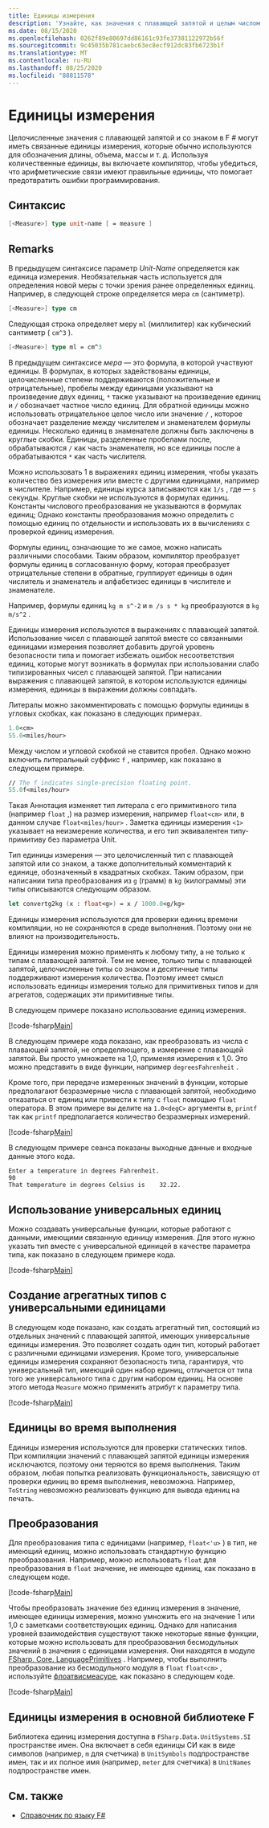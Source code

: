 ```yaml
---
title: Единицы измерения
description: 'Узнайте, как значения с плавающей запятой и целым числом со знаком в F # могут иметь связанные единицы измерения, которые обычно используются для обозначения длины, объема и массы.'
ms.date: 08/15/2020
ms.openlocfilehash: 0262f89e80697dd86161c93fe37381122972b56f
ms.sourcegitcommit: 9c45035b781caebc63ec8ecf912dc83fb6723b1f
ms.translationtype: MT
ms.contentlocale: ru-RU
ms.lasthandoff: 08/25/2020
ms.locfileid: "88811578"
---
```

# <a name="units-of-measure"></a>Единицы измерения

Целочисленные значения с плавающей запятой и со знаком в F # могут иметь связанные единицы измерения, которые обычно используются для обозначения длины, объема, массы и т. д. Используя количественные единицы, вы включаете компилятор, чтобы убедиться, что арифметические связи имеют правильные единицы, что помогает предотвратить ошибки программирования.

## <a name="syntax"></a>Синтаксис

```fsharp
[<Measure>] type unit-name [ = measure ]
```

## <a name="remarks"></a>Remarks

В предыдущем синтаксисе параметр *Unit-Name* определяется как единица измерения. Необязательная часть используется для определения новой меры с точки зрения ранее определенных единиц. Например, в следующей строке определяется мера `cm` (сантиметр).

```fsharp
[<Measure>] type cm
```

Следующая строка определяет меру `ml` (миллилитер) как кубический сантиметр ( `cm^3` ).

```fsharp
[<Measure>] type ml = cm^3
```

В предыдущем синтаксисе *мера* — это формула, в которой участвуют единицы. В формулах, в которых задействованы единицы, целочисленные степени поддерживаются (положительные и отрицательные), пробелы между единицами указывают на произведение двух единиц, `*` также указывают на произведение единиц и `/` обозначает частное число единиц. Для обратной единицы можно использовать отрицательное целое число или значение `/` , которое обозначает разделение между числителем и знаменателем формулы единицы. Несколько единиц в знаменателе должны быть заключены в круглые скобки. Единицы, разделенные пробелами после, обрабатываются `/` как часть знаменателя, но все единицы после a обрабатываются `*` как часть числителя.

Можно использовать 1 в выражениях единиц измерения, чтобы указать количество без измерения или вместе с другими единицами, например в числителе. Например, единицы курса записываются как `1/s` , где — `s` секунды. Круглые скобки не используются в формулах единиц. Константы числового преобразования не указываются в формулах единиц; Однако константы преобразования можно определить с помощью единиц по отдельности и использовать их в вычислениях с проверкой единиц измерения.

Формулы единиц, означающие то же самое, можно написать различными способами. Таким образом, компилятор преобразует формулы единиц в согласованную форму, которая преобразует отрицательные степени в обратные, группирует единицы в один числитель и знаменатель и алфабетизес единицы в числителе и знаменателе.

Например, формулы единиц `kg m s^-2` и `m /s s * kg` преобразуются в `kg m/s^2` .

Единицы измерения используются в выражениях с плавающей запятой. Использование чисел с плавающей запятой вместе со связанными единицами измерения позволяет добавить другой уровень безопасности типа и помогает избежать ошибок несоответствия единиц, которые могут возникать в формулах при использовании слабо типизированных чисел с плавающей запятой. При написании выражения с плавающей запятой, в котором используются единицы измерения, единицы в выражении должны совпадать.

Литералы можно закомментировать с помощью формулы единицы в угловых скобках, как показано в следующих примерах.

```fsharp
1.0<cm>
55.0<miles/hour>
```

Между числом и угловой скобкой не ставится пробел. Однако можно включить литеральный суффикс `f` , например, как показано в следующем примере.

```fsharp
// The f indicates single-precision floating point.
55.0f<miles/hour>
```

Такая Аннотация изменяет тип литерала с его примитивного типа (например `float` ,) на размер измерения, например `float<cm>` или, в данном случае `float<miles/hour>` . Заметка единицы измерения `<1>` указывает на неизмерение количества, и его тип эквивалентен типу-примитиву без параметра Unit.

Тип единицы измерения — это целочисленный тип с плавающей запятой или со знаком, а также дополнительный комментарий к единице, обозначенный в квадратных скобках. Таким образом, при написании типа преобразования из `g` (грамм) в `kg` (килограммы) эти типы описываются следующим образом.

```fsharp
let convertg2kg (x : float<g>) = x / 1000.0<g/kg>
```

Единицы измерения используются для проверки единиц времени компиляции, но не сохраняются в среде выполнения. Поэтому они не влияют на производительность.

Единицы измерения можно применять к любому типу, а не только к типам с плавающей запятой. Тем не менее, только типы с плавающей запятой, целочисленные типы со знаком и десятичные типы поддерживают измерения количества. Поэтому имеет смысл использовать единицы измерения только для примитивных типов и для агрегатов, содержащих эти примитивные типы.

В следующем примере показано использование единиц измерения.

[!code-fsharp[Main](~/samples/snippets/fsharp/lang-ref-2/snippet6901.fs)]

В следующем примере кода показано, как преобразовать из числа с плавающей запятой, не определяющего, в измерение с плавающей запятой. Вы просто умножаете на 1,0, применяя измерения к 1,0. Это можно представить в виде функции, например `degreesFahrenheit` .

Кроме того, при передаче измеренных значений в функции, которые предполагают безразмерные числа с плавающей запятой, необходимо отказаться от единиц или привести к типу с `float` помощью `float` оператора. В этом примере вы делите на `1.0<degC>` аргументы в, `printf` так как `printf` предполагается количество безразмерных измерений.

[!code-fsharp[Main](~/samples/snippets/fsharp/lang-ref-2/snippet6902.fs)]

В следующем примере сеанса показаны выходные данные и входные данные этого кода.

```console
Enter a temperature in degrees Fahrenheit.
90
That temperature in degrees Celsius is    32.22.
```

## <a name="using-generic-units"></a>Использование универсальных единиц

Можно создавать универсальные функции, которые работают с данными, имеющими связанную единицу измерения. Для этого нужно указать тип вместе с универсальной единицей в качестве параметра типа, как показано в следующем примере кода.

[!code-fsharp[Main](~/samples/snippets/fsharp/lang-ref-2/snippet6903.fs)]

## <a name="creating-aggregate-types-with-generic-units"></a>Создание агрегатных типов с универсальными единицами

В следующем коде показано, как создать агрегатный тип, состоящий из отдельных значений с плавающей запятой, имеющих универсальные единицы измерения. Это позволяет создать один тип, который работает с различными единицами измерения. Кроме того, универсальные единицы измерения сохраняют безопасность типа, гарантируя, что универсальный тип, имеющий один набор единиц, отличается от типа того же универсального типа с другим набором единиц. На основе этого метода `Measure` можно применить атрибут к параметру типа.

[!code-fsharp[Main](~/samples/snippets/fsharp/lang-ref-2/snippet6904.fs)]

## <a name="units-at-runtime"></a>Единицы во время выполнения

Единицы измерения используются для проверки статических типов. При компиляции значений с плавающей запятой единицы измерения исключаются, поэтому они теряются во время выполнения. Таким образом, любая попытка реализовать функциональность, зависящую от проверки единиц во время выполнения, невозможна. Например, `ToString` невозможно реализовать функцию для вывода единиц на печать.

## <a name="conversions"></a>Преобразования

Для преобразования типа с единицами (например, `float<'u>` ) в тип, не имеющий единиц, можно использовать стандартную функцию преобразования. Например, можно использовать `float` для преобразования в `float` значение, не имеющее единиц, как показано в следующем коде.

[!code-fsharp[Main](~/samples/snippets/fsharp/lang-ref-2/snippet6905.fs)]

Чтобы преобразовать значение без единиц измерения в значение, имеющее единицы измерения, можно умножить его на значение 1 или 1,0 с заметками соответствующих единиц. Однако для написания уровней взаимодействия существуют также некоторые явные функции, которые можно использовать для преобразования бесмодульных значений в значения с единицами измерения. Они находятся в модуле [FSharp. Core. LanguagePrimitives](https://fsharp.github.io/fsharp-core-docs/reference/fsharp-core-languageprimitives.html) . Например, чтобы выполнить преобразование из бесмодульного модуля в `float` `float<cm>` , используйте [флоатвисмеасуре](https://fsharp.github.io/fsharp-core-docs/reference/fsharp-core-languageprimitives.html#FloatWithMeasure), как показано в следующем коде.

[!code-fsharp[Main](~/samples/snippets/fsharp/lang-ref-2/snippet6906.fs)]

## <a name="units-of-measure-in-the-f-core-library"></a>Единицы измерения в основной библиотеке F #

Библиотека единиц измерения доступна в `FSharp.Data.UnitSystems.SI` пространстве имен. Она включает в себя единицы СИ как в виде символов (например, `m` для счетчика) в `UnitSymbols` подпространстве имен, так и их полное имя (например, `meter` для счетчика) в `UnitNames` подпространстве имен.

## <a name="see-also"></a>См. также

- [Справочник по языку F#](index.md)
